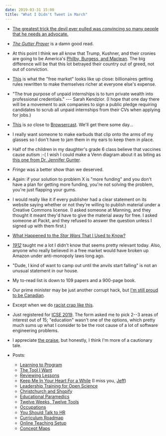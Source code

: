 ```yaml
---
date: 2019-03-31 15:00
title: "What I Didn't Tweet in March"
---
```


-   [The greatest trick the devil ever pulled was convincing so many people that he needs an advocate.](https://twitter.com/Shakestweetz/status/1107740466123079681)

-   *[The Gutter Prayer](https://www.hachettebookgroup.com/titles/gareth-hanrahan/the-gutter-prayer/9780316525305/)* is a damn good read.

-   At this point I think we all know that Trump, Kushner, and their cronies
    are going to be America's [Philby, Burgess, and Maclean](https://en.wikipedia.org/wiki/Cambridge_Five).
    The big difference will be that this lot betrayed their country out of greed,
    not out of conviction.

-   [This](https://www.nytimes.com/2019/03/26/business/economy/gig-economy-lobbying.html) is what the "free market" looks like up close:
    billionaires getting rules rewritten to make themselves richer at everyone else's expense.

-   "The true purpose of unpaid internships is to turn private wealth into professional credentials."
    --- Sarah Kendzior.
    (I hope that one day there will be a movement to ask companies to sign a public pledge
    requiring candidates to scrub all unpaid internships from their CVs
    when applying for jobs.)

-   [This](https://flourish.studio/2019/02/07/audio-talkie-visualisation-data-stories/)
    is *so* close to [Browsercast](http://third-bit.com/browsercast/).
    We'll get there some day...

-   I really want someone to make earbuds that clip onto the arms of my glasses
    so I don't have to jam them in my ears to keep them in place.

-   Half of the children in my daughter's grade 6 class believe that vaccines cause autism :-(
    I wish I could make a Venn diagram about it as biting as
    [this one from Dr. Jennifer Gunter](https://twitter.com/DrJenGunter/status/1112019556787118080).

-   *Fringe* was a better show than we deserved.

-   Again: if your solution to problem X is "more funding" and you don't have a plan for getting more funding,
    you're not solving the problem, you're just flapping your gums.

-   I would really like it if every publisher had a clear statement on its website
    saying whether or not they're willing to publish material under a Creative Commons license.
    (I asked someone at Manning, and they thought it meant they'd have to give the material away for free.
    I asked someone at Packt, and they refused to answer the question unless I signed up with them first.)

-   [What Happened to the *Star Wars* That I Used to Know?](https://www.youtube.com/watch?v=qJlbPXZEpRE)

-   *[1912](https://www.amazon.com/1912-Roosevelt-Debs-Election-Changed/dp/0743273559/)* taught me a lot I didn't know
    that seems pretty relevant today.
    Also, anyone who really believed in a free market would have broken up Amazon under anti-monopoly laws long ago.

-   "Dude, I kind of want to camp out until the anvils start falling" is not an unusual statement in our house.

-   My to-read list is down to 109 papers and a 900-page book.

-   Our prime minister may be just another corrupt hack,
    but [I'm still proud to be Canadian](https://www.cbc.ca/news/canada/montreal/family-asylum-snowden-canada-1.5070571).

-   Except when we do [racist crap like this](https://www.bbc.com/news/world-us-canada-47701221).

-   Just registered for [ICSE 2019](https://2019.icse-conferences.org/).
    The form asked me to pick 2--3 areas of interest out of 15;
    "education" wasn't one of the options,
    which pretty much sums up what I consider to be the root cause of a lot of software engineering problems.

-   I appreciate [the praise](https://twitter.com/sail_lab/status/1111662823090868224),
    but honestly, I think I'm more of a cautionary tale.

-   Posts:
    -   [Learning to Program](http://third-bit.com/2019/03/07/learning-to-program.html)
    -   [The Tool I Want](http://third-bit.com/2019/03/10/the-tool-i-want.html)
    -   [Reviewing Lessons](http://third-bit.com/2019/03/12/reviewing-lessons.html)
    -   [Keep Me In Your Heart For a While](http://third-bit.com/2019/03/14/keep-me-in-your-heart-for-a-while.html)
        (I miss you, [Jeff](http://third-bit.com/2018/03/20/goodbye-jeff.html))
    -   [Leadership Training for Open Science](http://third-bit.com/2019/03/15/leadership-training-for-open-science.html)
    -   [Christchurch and Shopify](http://third-bit.com/2019/03/15/christchurch-and-shopify.html)
    -   [Educational Paramedics](http://third-bit.com/2019/03/20/educational-paramedics.html)
    -   [Twelve Weeks, Twelve Tools](http://third-bit.com/2019/03/21/twelve-weeks-twelve-tools.html)
    -   [Occupations](http://third-bit.com/2019/03/24/occupations.html)
    -   [You Should Talk to HR](http://third-bit.com/2019/03/27/talk-to-hr.html)
    -   [Curriculum Roadmap](http://third-bit.com/2019/03/30/curriculum-roadmap.html)
    -   [Online Teaching Setup](http://third-bit.com/2019/03/30/online-teaching-setup.html)
    -   [Concept Maps](http://third-bit.com/2019/03/31/concept-maps.html)
